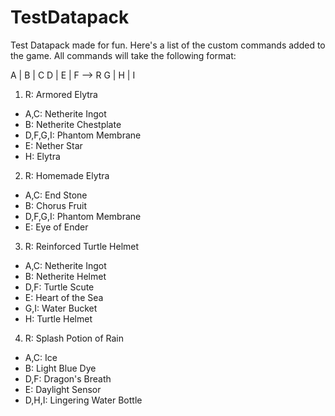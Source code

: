 # TestDatapack
Test Datapack made for fun.
Here's a list of the custom commands added to the game. All commands will take the following format:

A | B | C 
D | E | F  --> R 
G | H | I

1) R: Armored Elytra
 - A,C: Netherite Ingot
 - B: Netherite Chestplate
 - D,F,G,I: Phantom Membrane
 - E: Nether Star
 - H: Elytra

2) R: Homemade Elytra
 - A,C: End Stone
 - B: Chorus Fruit
 - D,F,G,I: Phantom Membrane
 - E: Eye of Ender
 
 3) R: Reinforced Turtle Helmet
 - A,C: Netherite Ingot
 - B: Netherite Helmet
 - D,F: Turtle Scute
 - E: Heart of the Sea
 - G,I: Water Bucket
 - H: Turtle Helmet

 4) R: Splash Potion of Rain
 - A,C: Ice
 - B: Light Blue Dye
 - D,F: Dragon's Breath
 - E: Daylight Sensor
 - D,H,I: Lingering Water Bottle
